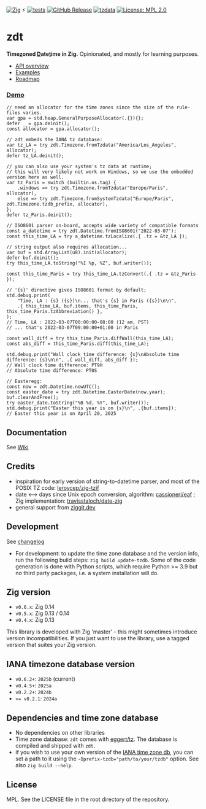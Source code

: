 <!-- -*- coding: utf-8 -*- -->

[![Zig](https://img.shields.io/badge/-Zig-F7A41D?style=flat&logo=zig&logoColor=white)](https://ziglang.org/) ⚡ [![tests](https://github.com/FObersteiner/zdt/actions/workflows/zdt-tests.yml/badge.svg)](https://github.com/FObersteiner/zdt/actions/workflows/zdt-tests.yml)  [![GitHub Release](https://img.shields.io/github/v/release/FObersteiner/zdt)](https://github.com/FObersteiner/zdt/releases)  [![tzdata](https://img.shields.io/badge/tzdata-2025a-blue)](https://www.iana.org/time-zones)  [![License: MPL 2.0](https://img.shields.io/badge/License-MPL_2.0-brightgreen.svg)](https://github.com/FObersteiner/zdt/blob/master/LICENSE)

# zdt

**Time<ins>z</ins>oned <ins>D</ins>ate<ins>t</ins>ime in Zig.** Opinionated, and mostly for learning purposes.

- [API overview](https://github.com/FObersteiner/zdt/wiki/API-overview)
- [Examples](https://github.com/FObersteiner/zdt/tree/master/examples)
- [Roadmap](https://github.com/FObersteiner/zdt/wiki/Roadmap)

### [Demo](https://github.com/FObersteiner/zdt/blob/master/examples/demo.zig)

```zig
// need an allocator for the time zones since the size of the rule-files varies.
var gpa = std.heap.GeneralPurposeAllocator(.{}){};
defer _ = gpa.deinit();
const allocator = gpa.allocator();

// zdt embeds the IANA tz database:
var tz_LA = try zdt.Timezone.fromTzdata("America/Los_Angeles", allocator);
defer tz_LA.deinit();

// you can also use your system's tz data at runtime;
// this will very likely not work on Windows, so we use the embedded version here as well.
var tz_Paris = switch (builtin.os.tag) {
    .windows => try zdt.Timezone.fromTzdata("Europe/Paris", allocator),
    else => try zdt.Timezone.fromSystemTzdata("Europe/Paris", zdt.Timezone.tzdb_prefix, allocator),
};
defer tz_Paris.deinit();

// ISO8601 parser on-board, accepts wide variety of compatible formats
const a_datetime = try zdt.Datetime.fromISO8601("2022-03-07");
const this_time_LA = try a_datetime.tzLocalize(.{ .tz = &tz_LA });

// string output also requires allocation...
var buf = std.ArrayList(u8).init(allocator);
defer buf.deinit();
try this_time_LA.toString("%I %p, %Z", buf.writer());

const this_time_Paris = try this_time_LA.tzConvert(.{ .tz = &tz_Paris });

// '{s}' directive gives ISO8601 format by default;
std.debug.print(
    "Time, LA : {s} ({s})\n... that's {s} in Paris ({s})\n\n",
    .{ this_time_LA, buf.items, this_time_Paris, this_time_Paris.tzAbbreviation() },
);
// Time, LA : 2022-03-07T00:00:00-08:00 (12 am, PST)
// ... that's 2022-03-07T09:00:00+01:00 in Paris

const wall_diff = try this_time_Paris.diffWall(this_time_LA);
const abs_diff = this_time_Paris.diff(this_time_LA);

std.debug.print("Wall clock time difference: {s}\nAbsolute time difference: {s}\n\n", .{ wall_diff, abs_diff });
// Wall clock time difference: PT9H
// Absolute time difference: PT0S

// Easteregg:
const now = zdt.Datetime.nowUTC();
const easter_date = try zdt.Datetime.EasterDate(now.year);
buf.clearAndFree();
try easter_date.toString("%B %d, %Y", buf.writer());
std.debug.print("Easter this year is on {s}\n", .{buf.items});
// Easter this year is on April 20, 2025
```

## Documentation

See [Wiki](https://github.com/FObersteiner/zdt/wiki)

## Credits

- inspiration for early version of string-to-datetime parser, and most of the POSIX TZ code: [leroycep/zig-tzif](https://github.com/leroycep/zig-tzif)
- date <--> days since Unix epoch conversion, algorithm: [cassioneri/eaf](https://github.com/cassioneri/eaf) ; Zig implementation: [travisstaloch/date-zig](https://github.com/travisstaloch/date-zig)
- general support from [ziggit.dev](https://ziggit.dev/)

## Development

See [changelog](https://github.com/FObersteiner/zdt/blob/master/CHANGELOG.md)

- For development: to update the time zone database and the version info, run the following build steps: `zig build update-tzdb`. Some of the code generation is done with Python scripts, which require Python >= 3.9 but no third party packages, i.e. a system installation will do.

## Zig version

- `v0.6.x`: Zig 0.14
- `v0.5.x`: Zig 0.13 / 0.14
- `v0.4.x`: Zig 0.13

This library is developed with Zig 'master' - this might sometimes introduce version incompatibilities. If you just want to use the library, use a tagged version that suites your Zig version.

## IANA timezone database version

- `v0.6.2+`: `2025b` (current)
- `v0.4.5+`: `2025a`
- `v0.2.2+`: `2024b`
- `<= v0.2.1`: `2024a`

## Dependencies and time zone database

- No dependencies on other libraries
- Time zone database: `zdt` comes with [eggert/tz](https://github.com/eggert/tz). The database is compiled and shipped with `zdt`.
- if you wish to use your own version of the [IANA time zone db](https://www.iana.org/time-zones), you can set a path to it using the `-Dprefix-tzdb="path/to/your/tzdb"` option. See also `zig build --help`.

## License

MPL. See the LICENSE file in the root directory of the repository.
